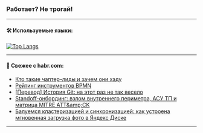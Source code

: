 ### Работает? Не трогай!

---
<!--
#### 🛠️ Technical stack:

![Java](https://img.shields.io/badge/Java-informational?logo=Oracle&style=flat&logoColor=white&color=FF4500)
![Kotlin](https://img.shields.io/badge/Kotlin-informational?logo=Kotlin&style=flat&logoColor=white&color=774D97)
![TS](https://img.shields.io/badge/TypeScript-informational?logo=typeScript&style=flat&logoColor=black&color=017acc)
![Python](https://img.shields.io/badge/Python-informational?logo=Python&style=flat&logoColor=black&color=ffdd54) <br>
![Spring](https://img.shields.io/badge/Spring-informational?logo=Spring&style=flat&logoColor=white&color=6DB33F) 
![SpringBoot](https://img.shields.io/badge/SpringBoot-informational?logo=SpringBoot&style=flat&logoColor=white&color=6DB33F)
![Nest](https://img.shields.io/badge/NestJS-informational?logo=NestJS&style=flat&logoColor=white&color=E0234E) 
![NodeJS](https://img.shields.io/badge/NodeJS-informational?logo=node.js&style=flat&logoColor=white&color=70A760)<br>
![PostgreSQL](https://img.shields.io/badge/PostgreSQL-informational?logo=PostgreSQL&style=flat&logoColor=white&color=DAA520)
![MongoDB](https://img.shields.io/badge/MongoDB-informational?logo=MongoDB&style=flat&logoColor=white&color=870000)
![Apache](https://img.shields.io/badge/Apache-informational?logo=apache&style=flat&logoColor=white&color=f74e28)

___ 
-->

#### 🛠️ Используемые языки:

[![Top Langs](https://github-readme-stats-u2qms2cxw-advtsettinggmailcoms-projects.vercel.app/api/top-langs/?username=zloylis&langs_count=10&hide_title=true&title_color=e6edf3&size_weight=0.5&count_weight=0.5&layout=compact&hide_progress=true&hide_border=true&theme=dracula)](https://github.com/zloylis)

<!---


####  :octocat:&nbsp;&nbsp; Статистика:

![GitHub stats](https://github-readme-stats-u2qms2cxw-advtsettinggmailcoms-projects.vercel.app/api?username=zloylis&show_icons=true&hide_border=true&theme=dracula&title_color=e6edf3&include_all_commits=true&count_private=true&hide_rank=false&hide_title=true&rank_icon=github)
-->
---

#### 💬 Свежее с habr.com:

<!-- BLOG-POST-LIST:START -->
- [Кто такие чаптер-лиды и зачем они хэду](https://habr.com/ru/articles/849972/?utm_source=habrahabr&utm_medium=rss&utm_campaign=849972)
- [Рейтинг инструментов BPMN](https://habr.com/ru/articles/849948/?utm_source=habrahabr&utm_medium=rss&utm_campaign=849948)
- [[Перевод] История Git: на этот раз не так весело](https://habr.com/ru/companies/sravni/articles/849150/?utm_source=habrahabr&utm_medium=rss&utm_campaign=849150)
- [Standoff-онбординг: взлом внутреннего периметра, АСУ ТП и матрица MITRE ATT&amp;amp;CK](https://habr.com/ru/companies/pt/articles/849918/?utm_source=habrahabr&utm_medium=rss&utm_campaign=849918)
- [Балуемся кластеризацией и синхронизацией: как устроена мгновенная загрузка фото в Яндекс Диске](https://habr.com/ru/companies/yandex/articles/849584/?utm_source=habrahabr&utm_medium=rss&utm_campaign=849584)
<!-- BLOG-POST-LIST:END -->

---
